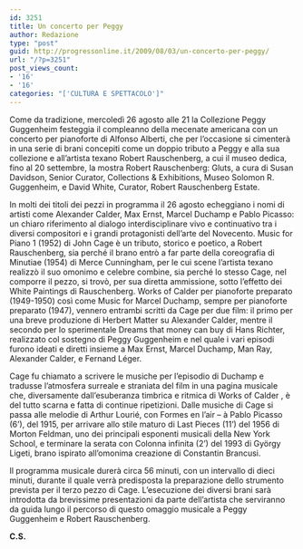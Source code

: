```yaml
---
id: 3251
title: Un concerto per Peggy
author: Redazione
type: "post"
guid: http://progressonline.it/2009/08/03/un-concerto-per-peggy/
url: "/?p=3251"
post_views_count:
- '16'
- '16'
categories: "['CULTURA E SPETTACOLO']"
---
```


Come da tradizione, mercoledì 26 agosto alle 21 la Collezione Peggy Guggenheim festeggia il compleanno della mecenate americana con un concerto per pianoforte di Alfonso Alberti, che per l’occasione si cimenterà in una serie di brani concepiti come un doppio tributo a Peggy e alla sua collezione e all’artista texano Robert Rauschenberg, a cui il museo dedica, fino al 20 settembre, la mostra Robert Rauschenberg: Gluts, a cura di Susan Davidson, Senior Curator, Collections &amp; Exhibitions, Museo Solomon R. Guggenheim, e David White, Curator, Robert Rauschenberg Estate.

In molti dei titoli dei pezzi in programma il 26 agosto echeggiano i nomi di artisti come Alexander Calder, Max Ernst, Marcel Duchamp e Pablo Picasso: un chiaro riferimento al dialogo interdisciplinare vivo e continuativo tra i diversi compositori e i grandi protagonisti dell’arte del Novecento. Music for Piano 1 (1952) di John Cage è un tributo, storico e poetico, a Robert Rauschenberg, sia perché il brano entrò a far parte della coreografia di Minutiae (1954) di Merce Cunningham, per le cui scene l’artista texano realizzò il suo omonimo e celebre combine, sia perché lo stesso Cage, nel comporre il pezzo, si trovò, per sua diretta ammissione, sotto l’effetto dei White Paintings di Rauschenberg. Works of Calder per pianoforte preparato (1949-1950) così come Music for Marcel Duchamp, sempre per pianoforte preparato (1947), vennero entrambi scritti da Cage per due film: il primo per una breve produzione di Herbert Matter su Alexander Calder, mentre il secondo per lo sperimentale Dreams that money can buy di Hans Richter, realizzato col sostegno di Peggy Guggenheim e nel quale i vari episodi furono ideati e diretti insieme a Max Ernst, Marcel Duchamp, Man Ray, Alexander Calder, e Fernand Léger.

Cage fu chiamato a scrivere le musiche per l’episodio di Duchamp e tradusse l’atmosfera surreale e straniata del film in una pagina musicale che, diversamente dall’esuberanza timbrica e ritmica di Works of Calder , è del tutto scarna e fatta di continue ripetizioni. Dalle musiche di Cage si passa alle melodie di Arthur Lourié, con Formes en l’air – à Pablo Picasso (6’), del 1915, per arrivare allo stile maturo di Last Pieces (11’) del 1956 di Morton Feldman, uno dei principali esponenti musicali della New York School, e terminare la serata con Colonna infinita (2’) del 1993 di György Ligeti, brano ispirato all’omonima creazione di Constantin Brancusi.

Il programma musicale durerà circa 56 minuti, con un intervallo di dieci minuti, durante il quale verrà predisposta la preparazione dello strumento prevista per il terzo pezzo di Cage. L’esecuzione dei diversi brani sarà introdotta da brevissime presentazioni da parte dell’artista che serviranno da guida lungo il percorso di questo omaggio musicale a Peggy Guggenheim e Robert Rauschenberg.

**C.S.**